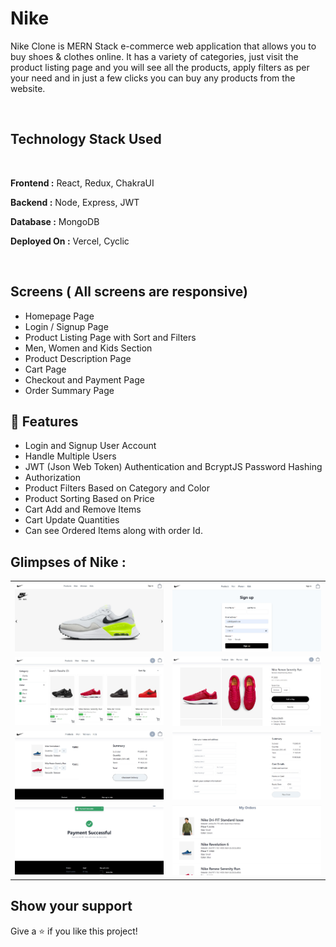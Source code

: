 <h1>Nike</h1>

Nike Clone is MERN Stack e-commerce web application that allows you to buy shoes & clothes online. It has a variety of categories, just visit the product listing page and you will see all the products, apply filters as per your need and in just a few clicks you can buy any products from the website.

<br />

<h2 >Technology Stack Used</h2>
<br/>

<b>Frontend :</b> React, Redux, ChakraUI

<b>Backend :</b> Node, Express, JWT

<b>Database :</b> MongoDB

<b>Deployed On :</b> Vercel, Cyclic

<br/>

## Screens ( All screens are responsive)

- Homepage Page
- Login / Signup Page
- Product Listing Page with Sort and Filters
- Men, Women and Kids Section
- Product Description Page
- Cart Page
- Checkout and Payment Page
- Order Summary Page

## 🚀 Features

- Login and Signup User Account
- Handle Multiple Users
- JWT (Json Web Token) Authentication and BcryptJS Password Hashing
- Authorization
- Product Filters Based on Category and Color
- Product Sorting Based on Price
- Cart Add and Remove Items
- Cart Update Quantities
- Can see Ordered Items along with order Id.

## Glimpses of Nike :

<table>
  <tr>
    <td><img src="./client/public/readme/homepage.jpg" alt="home" /></td>
    <td><img src="./client/public/readme/signup.jpg" alt="coupons" /></td>
  </tr>
  
  <tr>
    <td><img src="./client/public/readme/productpage.jpg" alt="product"/></td>
    <td><img src="./client/public/readme/productDetails.jpg" alt="description" /></td>
  </tr>
  <tr>
    <td><img src="./client/public/readme/cartpage.jpg" alt="cart" /></td>
    <td><img src="./client/public/readme/checkout.jpg" alt="checkout" /></td>
  </tr>
  <tr>
    <td><img src="./client/public/readme/paymentSuccessful.jpg" alt="payment" /></td>
       <td><img src="./client/public/readme/myorders.jpg" alt="myorders" /></td>
  </tr>
 
 
</table>

## Show your support

Give a ⭐️ if you like this project!
